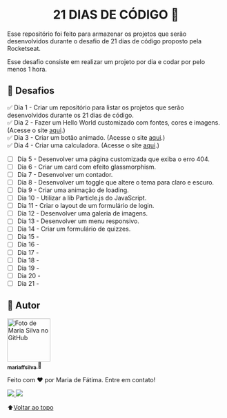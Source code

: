 <h1 align="center" id="desafio-21-dias"> 21 DIAS DE CÓDIGO 🚀</h1>

Esse repositório foi feito para armazenar os projetos que serão desenvolvidos durante o desafio de 21 dias de código proposto pela Rocketseat. 

Esse desafio consiste em realizar um projeto por dia e codar por pelo menos 1 hora.

## :dart: Desafios

 :white_check_mark: Dia 1  - Criar um repositório para listar os projetos que serão desenvolvidos durante os 21 dias de código.<br>
 :white_check_mark: Dia 2  - Fazer um Hello World customizado com fontes, cores e imagens. (Acesse o site [aqui](https://calculadora-mariaffsilva.netlify.app/).) <br>
 :white_check_mark: Dia 3  - Criar um botão animado. (Acesse o site [aqui](https://botaoanimado-mariaffsilva.netlify.app/).) <br>
 :white_check_mark: Dia 4  - Criar uma calculadora. (Acesse o site [aqui](https://calculadora-mariaffsilva.netlify.app/).)
 - [ ] Dia 5  - Desenvolver uma página customizada que exiba o erro 404.
 - [ ] Dia 6  - Criar um card com efeito glassmorphism.
 - [ ] Dia 7  - Desenvolver um contador.
 - [ ] Dia 8  - Desenvolver um toggle que altere o tema para claro e escuro.
 - [ ] Dia 9  - Criar uma animação de loading.
 - [ ] Dia 10 - Utilizar a lib Particle.js do JavaScript. 
 - [ ] Dia 11 - Criar o layout de um formulário de login.
 - [ ] Dia 12 - Desenvolver uma galeria de imagens.
 - [ ] Dia 13 - Desenvolver um menu responsivo.
 - [ ] Dia 14 - Criar um formulário de quizzes.
 - [ ] Dia 15 - 
 - [ ] Dia 16 - 
 - [ ] Dia 17 - 
 - [ ] Dia 18 - 
 - [ ] Dia 19 - 
 - [ ] Dia 20 - 
 - [ ] Dia 21 - 

## :wave: Autor

<a href="http://github.com/mariffsilva">
<img src="https://avatars.githubusercontent.com/u/75706841?v=4" width="100px;" alt="Foto de Maria Silva no GitHub"/><br>
<sub>
<b>mariaffsilva</b>
</sub>  
</a>
🌼

<p> Feito com ❤️ por Maria de Fátima. Entre em contato!</p> 
<a href ="mailto:fatima.maria12@gmail.com">
<img src="https://img.shields.io/badge/Gmail-D14836?style=for-the-badge&logo=gmail&logoColor=white"/>
</a>
<a href ="https://www.linkedin.com/in/mariaffsilva/">
<img src="https://img.shields.io/badge/LinkedIn-0077B5?style=for-the-badge&logo=linkedin&logoColor=white"/>
</a>

:arrow_up:[Voltar ao topo](#desafio-21-dias)<br>
